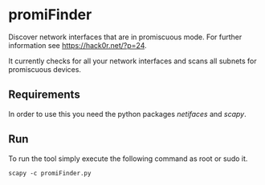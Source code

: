 promiFinder
===========

Discover network interfaces that are in promiscuous mode. For further information see https://hack0r.net/?p=24.

It currently checks for all your network interfaces and scans all subnets for promiscuous devices.

Requirements
------------

In order to use this you need the python packages *netifaces* and *scapy*.

Run
---

To run the tool simply execute the following command as root or sudo it.

    scapy -c promiFinder.py
